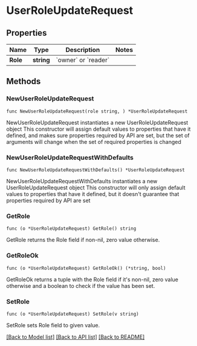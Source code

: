 # UserRoleUpdateRequest

## Properties

Name | Type | Description | Notes
------------ | ------------- | ------------- | -------------
**Role** | **string** | &#x60;owner&#x60; or &#x60;reader&#x60; | 

## Methods

### NewUserRoleUpdateRequest

`func NewUserRoleUpdateRequest(role string, ) *UserRoleUpdateRequest`

NewUserRoleUpdateRequest instantiates a new UserRoleUpdateRequest object
This constructor will assign default values to properties that have it defined,
and makes sure properties required by API are set, but the set of arguments
will change when the set of required properties is changed

### NewUserRoleUpdateRequestWithDefaults

`func NewUserRoleUpdateRequestWithDefaults() *UserRoleUpdateRequest`

NewUserRoleUpdateRequestWithDefaults instantiates a new UserRoleUpdateRequest object
This constructor will only assign default values to properties that have it defined,
but it doesn't guarantee that properties required by API are set

### GetRole

`func (o *UserRoleUpdateRequest) GetRole() string`

GetRole returns the Role field if non-nil, zero value otherwise.

### GetRoleOk

`func (o *UserRoleUpdateRequest) GetRoleOk() (*string, bool)`

GetRoleOk returns a tuple with the Role field if it's non-nil, zero value otherwise
and a boolean to check if the value has been set.

### SetRole

`func (o *UserRoleUpdateRequest) SetRole(v string)`

SetRole sets Role field to given value.



[[Back to Model list]](../README.md#documentation-for-models) [[Back to API list]](../README.md#documentation-for-api-endpoints) [[Back to README]](../README.md)


